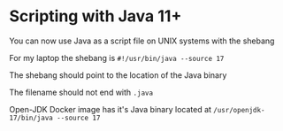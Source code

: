 # Scripting with Java 11+

You can now use Java as a script file on UNIX systems with the shebang

For my laptop the shebang is `#!/usr/bin/java --source 17`

The shebang should point to the location of the Java binary

The filename should not end with `.java`

Open-JDK Docker image has it's Java binary located at `/usr/openjdk-17/bin/java --source 17`
